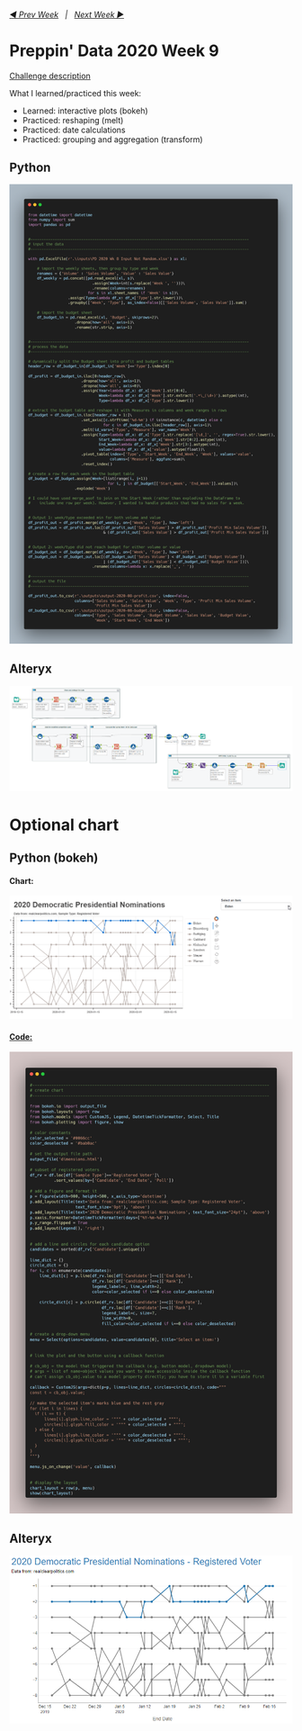 <h6><a href="..\preppin-data-2020-08\README.md">◀  Prev Week</a>&nbsp;&nbsp;&nbsp;|&nbsp;&nbsp;&nbsp;<a href="..\preppin-data-2020-08\README.md">Next Week  ▶</a></h6>

# Preppin' Data 2020 Week 9

[Challenge description](https://preppindata.blogspot.com/2020/02/2020-week-9.html)

What I learned/practiced this week:
* Learned: interactive plots (bokeh)
* Practiced: reshaping (melt)
* Practiced: date calculations
* Practiced: grouping and aggregation (transform)

## Python
<a href="preppin-data-2020-09.py">
<img src="img-python-code-2020-09.png?raw=true" alt="Python code">
</a>

## Alteryx
<a href="preppin-data-2020-09.yxzp">
<img src="img-alteryx-2020-09.png?raw=true" alt="Alteryx workflow">
</a>

# Optional chart

## Python (bokeh)

#### Chart:
<a href="preppin-data-2020-09.py">
<img src="img-python-code-2020-09-chart-output.gif?raw=true" alt="Python code">
<br>
 
#### Code:
<img src="img-python-code-2020-09-chart.png?raw=true" alt="Python code for chart">
</a>

## Alteryx
<a href="preppin-data-2020-09.yxzp">
<img src="img-alteryx-2020-09-chart.png?raw=true" alt="Chart from Alteryx workflow">
</a>

